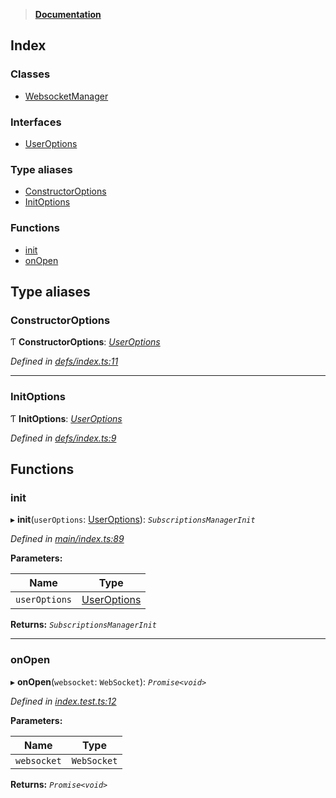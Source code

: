 > **[Documentation](README.md)**

## Index

### Classes

* [WebsocketManager](classes/websocketmanager.md)

### Interfaces

* [UserOptions](interfaces/useroptions.md)

### Type aliases

* [ConstructorOptions](README.md#constructoroptions)
* [InitOptions](README.md#initoptions)

### Functions

* [init](README.md#init)
* [onOpen](README.md#onopen)

## Type aliases

###  ConstructorOptions

Ƭ **ConstructorOptions**: *[UserOptions](interfaces/useroptions.md)*

*Defined in [defs/index.ts:11](https://github.com/badbatch/graphql-box/blob/43ddea2/packages/websocket-manager/src/defs/index.ts#L11)*

___

###  InitOptions

Ƭ **InitOptions**: *[UserOptions](interfaces/useroptions.md)*

*Defined in [defs/index.ts:9](https://github.com/badbatch/graphql-box/blob/43ddea2/packages/websocket-manager/src/defs/index.ts#L9)*

## Functions

###  init

▸ **init**(`userOptions`: [UserOptions](interfaces/useroptions.md)): *`SubscriptionsManagerInit`*

*Defined in [main/index.ts:89](https://github.com/badbatch/graphql-box/blob/43ddea2/packages/websocket-manager/src/main/index.ts#L89)*

**Parameters:**

Name | Type |
------ | ------ |
`userOptions` | [UserOptions](interfaces/useroptions.md) |

**Returns:** *`SubscriptionsManagerInit`*

___

###  onOpen

▸ **onOpen**(`websocket`: `WebSocket`): *`Promise<void>`*

*Defined in [index.test.ts:12](https://github.com/badbatch/graphql-box/blob/43ddea2/packages/websocket-manager/src/index.test.ts#L12)*

**Parameters:**

Name | Type |
------ | ------ |
`websocket` | `WebSocket` |

**Returns:** *`Promise<void>`*